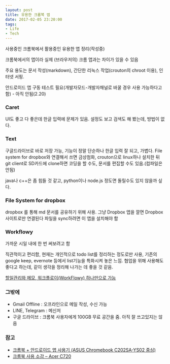 ```yaml
---
layout: post
title: 유용한 크롬북 앱
date: 2017-02-05 23:20:00
tags:
- Life
- Tech
---
```


사용중인 크롬북에서 활용중인 유용한 앱 정리(작성중)

크롬북에서의 앱이라 실제 (브라우저의) 크롬 앱과는 차이가 있을 수 있음

주요 용도는 문서 작성(markdown), 간단한 리눅스 작업(crouton의 chroot 이용), 인터넷 서핑.

안드로이드 앱 구동 테스트 필요(개발자모드-개발자채널로 바꿀 경우 사용 가능하다고 함) - 아직 안됨(2.20)


### Caret

UI도 좋고 다 좋은데 한글 입력에 문제가 있음. 설정도 보고 검색도 해 봤는데, 방법이 없다.

### Text

구글드라이브로 바로 저장 가능, 기능이 정말 단순하나 한글 입력 잘 되고, 가볍다.
File system for dropbox와 연결해서 쓰면 금상첨화, crouton으로 linux하나 설치한 뒤 git client로 SD카드에 clone하면 코딩을 할 수도, 문서를 편집할 수도 있음.(컴파일은 안됨)

java나 c++은 좀 힘들 것 같고, python이나 node.js 정도면 돌릴수도 있지 않을까 싶다.

### File System for dropbox

dropbox 를 통해 md 문서를 공유하기 위해 사용. 그냥 Dropbox 앱을 깔면 Dropbox 사이트로만 연결된다 파일을 sync하려면 이 앱을 설치해야 함


### Workflowy

가까운 시일 내에 한 번 써보려고 함

직관적이고 편리함, 현재는 개인적으로 todo list를 정리하는 정도로만 사용, 기존의 google keep, evernote 등에서 list기능을 특화시켜 놓은 느낌. 협업을 위해 사용해도 좋다고 하는데, 같이 생각을 정리해 나가는 데 좋을 것 같음.

[할일관리와 메모, 워크플로이(WorkFlowy) 하나만으로 가능](http://seoulrain.net/2017/01/26/workflowyreview/)

### 그밖에

- Gmail Offline : 오프라인으로 메일 작성, 수신 가능
- LINE, Telegram : 메신저
- 구글 드라이브 : 크롬북 사용자에게 100GB 무료 공간을 줌. 아직 잘 쓰고있지는 않음

### 참고

- [크롬북 + 안드로이드 앱 사용기 (ASUS Chromebook C202SA-YS02 중심)](http://seoulrain.net/2017/01/24/chromebookasusc202/)
- [크롬북 사용 소감 – Acer C720](http://seoulrain.net/2014/12/02/chrombookreview/)

